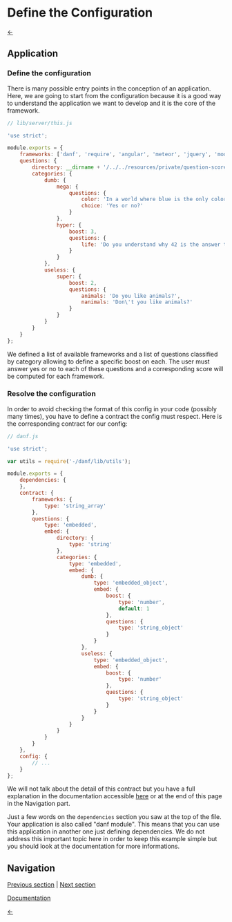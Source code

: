 Define the Configuration
========================

[←](index.md)

Application
-----------

### Define the configuration

There is many possible entry points in the conception of an application. Here, we are going to start from the configuration because it is a good way to understand the application we want to develop and it is the core of the framework.

```javascript
// lib/server/this.js

'use strict';

module.exports = {
    frameworks: ['danf', 'require', 'angular', 'meteor', 'jquery', 'mootools'],
    questions: {
        directory: __dirname + '/../../resources/private/question-scores',
        categories: {
            dumb: {
                mega: {
                    questions: {
                        color: 'In a world where blue is the only color, is blue your favorite color?',
                        choice: 'Yes or no?'
                    }
                },
                hyper: {
                    boost: 3,
                    questions: {
                        life: 'Do you understand why 42 is the answer to the ultimate question of life, the universe, and everything?'
                    }
                }
            },
            useless: {
                super: {
                    boost: 2,
                    questions: {
                        animals: 'Do you like animals?',
                        nanimals: 'Don\'t you like animals?'
                    }
                }
            }
        }
    }
};
```

We defined a list of available frameworks and a list of questions classified by category allowing to define a specific boost on each.
The user must answer yes or no to each of these questions and a corresponding score will be computed for each framework.

### Resolve the configuration

In order to avoid checking the format of this config in your code (possibly many times), you have to define a contract the config must respect.
Here is the corresponding contract for our config:

```javascript
// danf.js

'use strict';

var utils = require('-/danf/lib/utils');

module.exports = {
    dependencies: {
    },
    contract: {
        frameworks: {
            type: 'string_array'
        },
        questions: {
            type: 'embedded',
            embed: {
                directory: {
                    type: 'string'
                },
                categories: {
                    type: 'embedded',
                    embed: {
                        dumb: {
                            type: 'embedded_object',
                            embed: {
                                boost: {
                                    type: 'number',
                                    default: 1
                                },
                                questions: {
                                    type: 'string_object'
                                }
                            }
                        },
                        useless: {
                            type: 'embedded_object',
                            embed: {
                                boost: {
                                    type: 'number'
                                },
                                questions: {
                                    type: 'string_object'
                                }
                            }
                        }
                    }
                }
            }
        }
    },
    config: {
        // ...
    }
};
```

We will not talk about the detail of this contract but you have a full explanation in the documentation accessible [here](../use/configuration.md) or at the end of this page in the Navigation part.

Just a few words on the `dependencies` section you saw at the top of the file. Your application is also called "danf module". This means that you can use this application in another one just defining dependencies. We do not address this important topic here in order to keep this example simple but you should look at the documentation for more informations.

Navigation
----------

[Previous section](app.md) |
 [Next section](object.md)

[Documentation](../use/configuration.md)

[←](index.md)